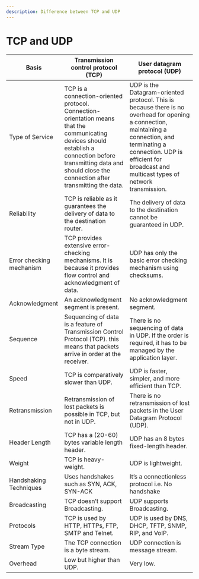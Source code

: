 ```yaml
---
description: Difference between TCP and UDP
---
```


# TCP and UDP



| Basis                    | Transmission control protocol (TCP)                                                                                                                                                                                    | User datagram protocol (UDP)                                                                                                                                                                                                              |
| ------------------------ | ---------------------------------------------------------------------------------------------------------------------------------------------------------------------------------------------------------------------- | ----------------------------------------------------------------------------------------------------------------------------------------------------------------------------------------------------------------------------------------- |
| Type of Service          | TCP is a connection-oriented protocol. Connection-orientation means that the communicating devices should establish a connection before transmitting data and should close the connection after transmitting the data. | UDP is the Datagram-oriented protocol. This is because there is no overhead for opening a connection, maintaining a connection, and terminating a connection. UDP is efficient for broadcast and multicast types of network transmission. |
| Reliability              | TCP is reliable as it guarantees the delivery of data to the destination router.                                                                                                                                       | The delivery of data to the destination cannot be guaranteed in UDP.                                                                                                                                                                      |
| Error checking mechanism | TCP provides extensive error-checking mechanisms. It is because it provides flow control and acknowledgment of data.                                                                                                   | UDP has only the basic error checking mechanism using checksums.                                                                                                                                                                          |
| Acknowledgment           | An acknowledgment segment is present.                                                                                                                                                                                  | No acknowledgment segment.                                                                                                                                                                                                                |
| Sequence                 | Sequencing of data is a feature of Transmission Control Protocol (TCP). this means that packets arrive in order at the receiver.                                                                                       | There is no sequencing of data in UDP. If the order is required, it has to be managed by the application layer.                                                                                                                           |
| Speed                    | TCP is comparatively slower than UDP.                                                                                                                                                                                  | UDP is faster, simpler, and more efficient than TCP.                                                                                                                                                                                      |
| Retransmission           | Retransmission of lost packets is possible in TCP, but not in UDP.                                                                                                                                                     | There is no retransmission of lost packets in the User Datagram Protocol (UDP).                                                                                                                                                           |
| Header Length            | TCP has a (20-60) bytes variable length header.                                                                                                                                                                        | UDP has an 8 bytes fixed-length header.                                                                                                                                                                                                   |
| Weight                   | TCP is heavy-weight.                                                                                                                                                                                                   | UDP is lightweight.                                                                                                                                                                                                                       |
| Handshaking Techniques   | Uses handshakes such as SYN, ACK, SYN-ACK                                                                                                                                                                              | It’s a connectionless protocol i.e. No handshake                                                                                                                                                                                          |
| Broadcasting             | TCP doesn’t support Broadcasting.                                                                                                                                                                                      | UDP supports Broadcasting.                                                                                                                                                                                                                |
| Protocols                | TCP is used by HTTP, HTTPs, FTP, SMTP and Telnet.                                                                                                                                                                      | UDP is used by DNS, DHCP, TFTP, SNMP, RIP, and VoIP.                                                                                                                                                                                      |
| Stream Type              | The TCP connection is a byte stream.                                                                                                                                                                                   | UDP connection is message stream.                                                                                                                                                                                                         |
| Overhead                 | Low but higher than UDP.                                                                                                                                                                                               | Very low.                                                                                                                                                                                                                                 |
